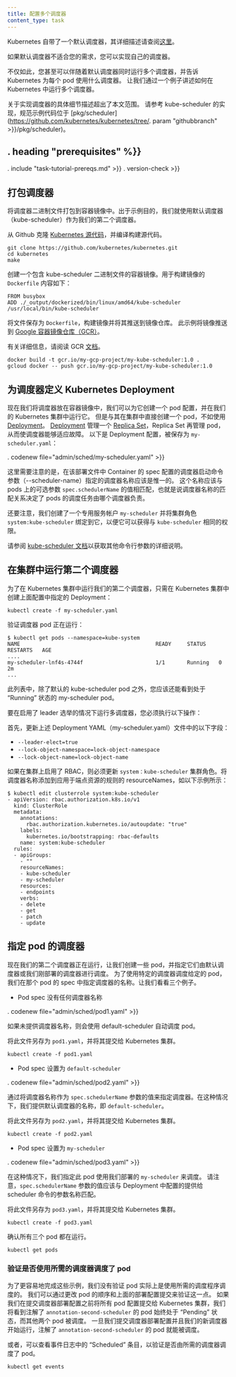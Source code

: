 ```yaml
---
title: 配置多个调度器
content_type: task
---
```

<!--
---
reviewers:
- davidopp
- madhusudancs
title: Configure Multiple Schedulers
content_type: task
---
-->

<!-- overview -->

<!--
Kubernetes ships with a default scheduler that is described [here](/docs/admin/kube-scheduler/).
-->
Kubernetes 自带了一个默认调度器，其详细描述请查阅[这里](/docs/reference/command-line-tools-reference/kube-scheduler/)。
<!--
If the default scheduler does not suit your needs you can implement your own scheduler.
-->
如果默认调度器不适合您的需求，您可以实现自己的调度器。
<!--
Not just that, you can even run multiple schedulers simultaneously alongside the default scheduler and instruct Kubernetes what scheduler to use for each of your pods. Let's learn how to run multiple schedulers in Kubernetes with an example.
-->
不仅如此，您甚至可以伴随着默认调度器同时运行多个调度器，并告诉 Kubernetes 为每个 pod 使用什么调度器。
让我们通过一个例子讲述如何在 Kubernetes 中运行多个调度器。

<!--
A detailed description of how to implement a scheduler is outside the scope of this document. Please refer to the kube-scheduler implementation in[pkg/scheduler](https://github.com/kubernetes/kubernetes/tree/. param "githubbranch" >}}/pkg/scheduler)in the Kubernetes source directory for a canonical example.
-->
关于实现调度器的具体细节描述超出了本文范围。
请参考 kube-scheduler 的实现，规范示例代码位于 [pkg/scheduler](https://github.com/kubernetes/kubernetes/tree/. param "githubbranch" >}}/pkg/scheduler)。




## . heading "prerequisites" %}}


. include "task-tutorial-prereqs.md" >}} . version-check >}}



<!-- steps -->

<!--
## Package the scheduler
-->
## 打包调度器

<!--
Package your scheduler binary into a container image. For the purposes of this example,let's just use the default scheduler (kube-scheduler) as our second scheduler as well.
-->
将调度器二进制文件打包到容器镜像中。出于示例目的，我们就使用默认调度器（kube-scheduler）作为我们的第二个调度器。
<!--
Clone the [Kubernetes source code from Github](https://github.com/kubernetes/kubernetes)and build the source.
-->
从 Github 克隆 [Kubernetes 源代码](https://github.com/kubernetes/kubernetes)，并编译构建源代码。

```shell
git clone https://github.com/kubernetes/kubernetes.git
cd kubernetes
make
```

<!--
Create a container image containing the kube-scheduler binary. Here is the `Dockerfile`to build the image:
-->
创建一个包含 kube-scheduler 二进制文件的容器镜像。用于构建镜像的 `Dockerfile` 内容如下：

```docker
FROM busybox
ADD ./_output/dockerized/bin/linux/amd64/kube-scheduler /usr/local/bin/kube-scheduler
```

<!--
Save the file as `Dockerfile`, build the image and push it to a registry. This example pushes the image to[Google Container Registry (GCR)](https://cloud.google.com/container-registry/).
-->
将文件保存为 `Dockerfile`，构建镜像并将其推送到镜像仓库。
此示例将镜像推送到 [Google 容器镜像仓库（GCR）](https://cloud.google.com/container-registry/)。
<!--
For more details, please read the GCR[documentation](https://cloud.google.com/container-registry/docs/).
-->
有关详细信息，请阅读 GCR [文档](https://cloud.google.com/container-registry/docs/)。

```shell
docker build -t gcr.io/my-gcp-project/my-kube-scheduler:1.0 .
gcloud docker -- push gcr.io/my-gcp-project/my-kube-scheduler:1.0
```

<!--
## Define a Kubernetes Deployment for the scheduler
-->
## 为调度器定义 Kubernetes Deployment

<!--
Now that we have our scheduler in a container image, we can just create a pod config for it and run it in our Kubernetes cluster. But instead of creating a pod directly in the cluster, let's use a [Deployment](/docs/concepts/workloads/controllers/deployment/)for this example. A [Deployment](/docs/concepts/workloads/controllers/deployment/) manages a[Replica Set](/docs/concepts/workloads/controllers/replicaset/) which in turn manages the pods,thereby making the scheduler resilient to failures. Here is the deployment config. Save it as `my-scheduler.yaml`:
-->
现在我们将调度器放在容器镜像中，我们可以为它创建一个 pod 配置，并在我们的 Kubernetes 集群中运行它。
但是与其在集群中直接创建一个 pod，不如使用 [Deployment](/docs/concepts/workloads/controllers/deployment/)。
[Deployment](/docs/concepts/workloads/controllers/deployment/) 管理一个 [Replica Set](/docs/concepts/workloads/controllers/replicaset/)，Replica Set 再管理 pod，从而使调度器能够适应故障。
以下是 Deployment 配置，被保存为 `my-scheduler.yaml`：

. codenew file="admin/sched/my-scheduler.yaml" >}}

<!--
An important thing to note here is that the name of the scheduler specified as an argument to the scheduler command in the container spec should be unique. This is the name that is matched against the value of the optional `spec.schedulerName` on pods, to determine whether this scheduler is responsible for scheduling a particular pod.
-->
这里需要注意的是，在该部署文件中 Container 的 spec 配置的调度器启动命令参数（--scheduler-name）指定的调度器名称应该是惟一的。
这个名称应该与 pods 上的可选参数 `spec.schedulerName` 的值相匹配，也就是说调度器名称的匹配关系决定了 pods 的调度任务由哪个调度器负责。

<!--
Note also that we created a dedicated service account `my-scheduler` and bind the cluster role`system:kube-scheduler` to it so that it can acquire the same privileges as `kube-scheduler`.
-->
还要注意，我们创建了一个专用服务帐户 `my-scheduler` 并将集群角色 `system:kube-scheduler` 绑定到它，以便它可以获得与 `kube-scheduler` 相同的权限。

<!--
Please see the[kube-scheduler documentation](/docs/admin/kube-scheduler/) for detailed description of other command line arguments.
-->
请参阅 [kube-scheduler 文档](/docs/reference/command-line-tools-reference/kube-scheduler/)以获取其他命令行参数的详细说明。

<!--
## Run the second scheduler in the cluster
-->
## 在集群中运行第二个调度器

<!--
In order to run your scheduler in a Kubernetes cluster, just create the deployment specified in the config above in a Kubernetes cluster:
-->
为了在 Kubernetes 集群中运行我们的第二个调度器，只需在 Kubernetes 集群中创建上面配置中指定的 Deployment：

```shell
kubectl create -f my-scheduler.yaml
```

<!--
Verify that the scheduler pod is running:
-->
验证调度器 pod 正在运行：

```shell
$ kubectl get pods --namespace=kube-system
NAME                                           READY     STATUS    RESTARTS   AGE
....
my-scheduler-lnf4s-4744f                       1/1       Running   0          2m
...
```

<!--
You should see a "Running" my-scheduler pod, in addition to the default kube-scheduler pod in this list.
-->
此列表中，除了默认的 kube-scheduler pod 之外，您应该还能看到处于 “Running” 状态的 my-scheduler pod。

<!--
To run multiple-scheduler with leader election enabled, you must do the following:
-->
要在启用了 leader 选举的情况下运行多调度器，您必须执行以下操作：

<!--
First, update the following fields in your YAML file:
-->
首先，更新上述 Deployment YAML（my-scheduler.yaml）文件中的以下字段：

* `--leader-elect=true`
* `--lock-object-namespace=lock-object-namespace`
* `--lock-object-name=lock-object-name`

<!--
If RBAC is enabled on your cluster, you must update the `system:kube-scheduler` cluster role. Add you scheduler name to the resourceNames of the rule applied for endpoints resources, as in the following example:
-->
如果在集群上启用了 RBAC，则必须更新 `system：kube-scheduler` 集群角色。将调度器名称添加到应用于端点资源的规则的 resourceNames，如以下示例所示：
```
$ kubectl edit clusterrole system:kube-scheduler
- apiVersion: rbac.authorization.k8s.io/v1
  kind: ClusterRole
  metadata:
    annotations:
      rbac.authorization.kubernetes.io/autoupdate: "true"
    labels:
      kubernetes.io/bootstrapping: rbac-defaults
    name: system:kube-scheduler
  rules:
  - apiGroups:
    - ""
    resourceNames:
    - kube-scheduler
    - my-scheduler
    resources:
    - endpoints
    verbs:
    - delete
    - get
    - patch
    - update
```

<!--
## Specify schedulers for pods
-->
## 指定 pod 的调度器

<!--
Now that our second scheduler is running, let's create some pods, and direct them to be scheduled by either the default scheduler or the one we just deployed. In order to schedule a given pod using a specific scheduler, we specify the name of the scheduler in that pod spec. Let's look at three examples.
-->
现在我们的第二个调度器正在运行，让我们创建一些 pod，并指定它们由默认调度器或我们刚部署的调度器进行调度。
为了使用特定的调度器调度给定的 pod，我们在那个 pod 的 spec 中指定调度器的名称。让我们看看三个例子。


<!--
- Pod spec without any scheduler name
-->
 -  Pod spec 没有任何调度器名称

  . codenew file="admin/sched/pod1.yaml" >}}

<!--
  When no scheduler name is supplied, the pod is automatically scheduled using the  default-scheduler.
-->
如果未提供调度器名称，则会使用 default-scheduler 自动调度 pod。

<!--
  Save this file as `pod1.yaml` and submit it to the Kubernetes cluster.
-->
将此文件另存为 `pod1.yaml`，并将其提交给 Kubernetes 集群。

```shell
kubectl create -f pod1.yaml
```

<!--
- Pod spec with `default-scheduler`
-->
 -  Pod spec 设置为 `default-scheduler`

  . codenew file="admin/sched/pod2.yaml" >}}

<!--
  A scheduler is specified by supplying the scheduler name as a value to `spec.schedulerName`. In this case, we supply the name of the  default scheduler which is `default-scheduler`.
-->
通过将调度器名称作为 `spec.schedulerName` 参数的值来指定调度器。在这种情况下，我们提供默认调度器的名称，即 `default-scheduler`。

<!--
  Save this file as `pod2.yaml` and submit it to the Kubernetes cluster.
-->
将此文件另存为 `pod2.yaml`，并将其提交给 Kubernetes 集群。

```shell
kubectl create -f pod2.yaml
```

<!--
- Pod spec with `my-scheduler`
-->
 -  Pod spec 设置为 `my-scheduler`

  . codenew file="admin/sched/pod3.yaml" >}}

<!--
  In this case, we specify that this pod should be scheduled using the scheduler that we  deployed - `my-scheduler`. Note that the value of `spec.schedulerName` should match the name supplied to the scheduler  command as an argument in the deployment config for the scheduler.
-->
在这种情况下，我们指定此 pod 使用我们部署的 `my-scheduler` 来调度。
请注意，`spec.schedulerName` 参数的值应该与 Deployment 中配置的提供给 scheduler 命令的参数名称匹配。

<!--
  Save this file as `pod3.yaml` and submit it to the Kubernetes cluster.
-->
将此文件另存为 `pod3.yaml`，并将其提交给 Kubernetes 集群。

```shell
kubectl create -f pod3.yaml
```

<!--
  Verify that all three pods are running.
-->
确认所有三个 pod 都在运行。

```shell
kubectl get pods
```



<!-- discussion -->

<!--
### Verifying that the pods were scheduled using the desired schedulers
-->
### 验证是否使用所需的调度器调度了 pod

<!--
In order to make it easier to work through these examples, we did not verify that the pods were actually scheduled using the desired schedulers. We can verify that by changing the order of pod and deployment config submissions above. If we submit all the pod configs to a Kubernetes cluster before submitting the scheduler deployment config,we see that the pod `annotation-second-scheduler` remains in "Pending" state forever while the other two pods get scheduled. Once we submit the scheduler deployment config and our new scheduler starts running, the `annotation-second-scheduler` pod gets scheduled as well.
-->
为了更容易地完成这些示例，我们没有验证 pod 实际上是使用所需的调度程序调度的。
我们可以通过更改 pod 的顺序和上面的部署配置提交来验证这一点。
如果我们在提交调度器部署配置之前将所有 pod 配置提交给 Kubernetes 集群，我们将看到注解了 `annotation-second-scheduler` 的 pod 始终处于 “Pending” 状态，而其他两个 pod 被调度。
一旦我们提交调度器部署配置并且我们的新调度器开始运行，注解了 `annotation-second-scheduler` 的 pod 就能被调度。

<!--
Alternatively, one could just look at the "Scheduled" entries in the event logs to verify that the pods were scheduled by the desired schedulers.
-->
或者，可以查看事件日志中的 “Scheduled” 条目，以验证是否由所需的调度器调度了 pod。

```shell
kubectl get events
```



